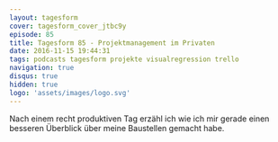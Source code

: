 ```yaml
---
layout: tagesform
cover: tagesform_cover_jtbc9y
episode: 85
title: Tagesform 85 - Projektmanagement im Privaten
date: 2016-11-15 19:44:31
tags: podcasts tagesform projekte visualregression trello
navigation: true
disqus: true
hidden: true
logo: 'assets/images/logo.svg'
---
```


Nach einem recht produktiven Tag erzähl ich wie ich mir gerade einen besseren
Überblick über meine Baustellen gemacht habe.
